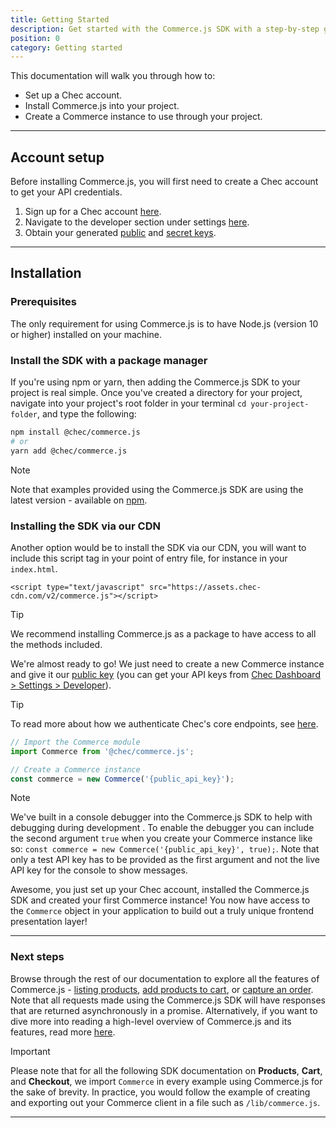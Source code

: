 ```yaml
---
title: Getting Started
description: Get started with the Commerce.js SDK with a step-by-step guide
position: 0
category: Getting started
---
```


This documentation will walk you through how to:
- Set up a Chec account.
- Install Commerce.js into your project.
- Create a Commerce instance to use through your project.

---

## Account setup

Before installing Commerce.js, you will first need to create a Chec account to get your API credentials.
1. Sign up for a Chec account [here](https://dashboard.chec.io/signup).
2. Navigate to the developer section under settings [here](https://dashboard.chec.io/settings/developer).
3. Obtain your generated [public](/docs/sdk/concepts/#public-keys) and [secret keys](/docs/sdk/concepts/#secret-keys).

---

## Installation

### Prerequisites

The only requirement for using Commerce.js is to have Node.js (version 10 or higher) installed on your machine.

### Install the SDK with a package manager

If you're using npm or yarn, then adding the Commerce.js SDK to your project is real simple. Once you've created a directory for your project, navigate into your project's root folder in your terminal `cd your-project-folder`, and type the following:

```bash
npm install @chec/commerce.js
# or
yarn add @chec/commerce.js
```

<div class="highlight highlight--note">
    <span>Note</span>
    <p>Note that examples provided using the Commerce.js SDK are using the latest version - available on <a href="https://www.npmjs.com/package/@chec/commerce.js">npm</a>.</p>
</div>

### Installing the SDK via our CDN

Another option would be to install the SDK via our CDN, you will want to include this script tag in your point of entry file, for instance in your `index.html`.

```
<script type="text/javascript" src="https://assets.chec-cdn.com/v2/commerce.js"></script>
```

<div class="highlight highlight--info">
    <span>Tip</span>
    <p>We recommend installing Commerce.js as a package to have access to all the methods included.</p>
</div>

We're almost ready to go! We just need to create a new Commerce instance and give it our [public key](/docs/sdk/concepts/#scope) (you can get your API keys from [Chec Dashboard > Settings > Developer](https://dashboard.chec.io/settings/developer)).

<div class="highlight highlight--info">
    <span>Tip</span>
    <p>To read more about how we authenticate Chec's core endpoints, see <a href="/docs/sdk/concepts#authentication">here</a>.</p>
</div>

```js
// Import the Commerce module
import Commerce from '@chec/commerce.js';

// Create a Commerce instance
const commerce = new Commerce('{public_api_key}');
```

<div class="highlight highlight--note">
    <span>Note</span>
    <p>We've built in a console debugger into the Commerce.js SDK to help with debugging during development . To enable the debugger you can include the second argument <code>true</code> when you create your Commerce instance like so: <code>const commerce = new Commerce('{public_api_key}', true);</code>. Note that only a test API key has to be provided as the first argument and not the live API key for the console to show messages.</p>
</div>

Awesome, you just set up your Chec account, installed the Commerce.js SDK and created your first Commerce instance! You now have access to the `Commerce` object in your application to build out a truly unique frontend presentation layer!

---

### Next steps

Browse through the rest of our documentation to explore all the features of Commerce.js - [listing products](/docs/sdk/products#list-products), [add products to cart](/docs/sdk/cart#add-to-cart), or [capture an order](/docs/sdk/checkout#capture-order). Note that all requests made using the Commerce.js SDK will have responses that are returned asynchronously in a promise. Alternatively, if you want to dive more into reading a high-level overview of Commerce.js and its features, read more [here](/docs/sdk/full-sdk-reference/#introduction).


<div class="highlight highlight--warn">
    <span>Important</span>
    <p>Please note that for all the following SDK documentation on  <b>Products</b>, <b>Cart</b>, and <b>Checkout</b>, we import <code>Commerce</code> in every example using Commerce.js for the sake of brevity. In practice, you would follow the example of creating and exporting out your Commerce client in a file such as <code>/lib/commerce.js</code>.</p>
</div>

---
